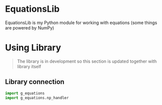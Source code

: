 # EquationsLib

EquationsLib is my Python module for working with equations (some things are powered by NumPy)

# Using Library

> The library is in development so this section is updated together with library itself

## Library connection

```py
import g_equations
import g_equations.np_handler
```
